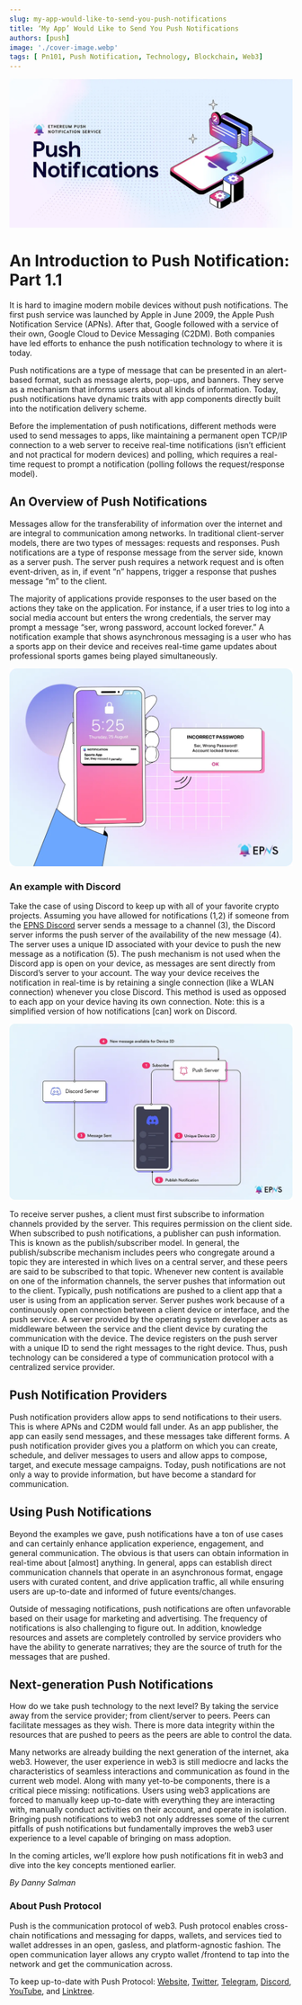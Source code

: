 ```yaml
---
slug: my-app-would-like-to-send-you-push-notifications
title: ‘My App’ Would Like to Send You Push Notifications
authors: [push]
image: './cover-image.webp'
tags: [ Pn101, Push Notification, Technology, Blockchain, Web3]
---
```


![Cover image of ‘My App’ Would Like to Send You Push Notifications](./cover-image.webp)

<!--customheaderpoint-->
# An Introduction to Push Notification: Part 1.1<br/>

It is hard to imagine modern mobile devices without push notifications. The first push service was launched by Apple in June 2009, the Apple Push Notification Service (APNs). After that, Google followed with a service of their own, Google Cloud to Device Messaging (C2DM). Both companies have led efforts to enhance the push notification technology to where it is today.

<!--truncate-->

Push notifications are a type of message that can be presented in an alert-based format, such as message alerts, pop-ups, and banners. They serve as a mechanism that informs users about all kinds of information. Today, push notifications have dynamic traits with app components directly built into the notification delivery scheme.

Before the implementation of push notifications, different methods were used to send messages to apps, like maintaining a permanent open TCP/IP connection to a web server to receive real-time notifications (isn’t efficient and not practical for modern devices) and polling, which requires a real-time request to prompt a notification (polling follows the request/response model).

## An Overview of Push Notifications
Messages allow for the transferability of information over the internet and are integral to communication among networks. In traditional client-server models, there are two types of messages: requests and responses. Push notifications are a type of response message from the server side, known as a server push. The server push requires a network request and is often event-driven, as in, if event “n” happens, trigger a response that pushes message “m” to the client.

The majority of applications provide responses to the user based on the actions they take on the application. For instance, if a user tries to log into a social media account but enters the wrong credentials, the server may prompt a message “ser, wrong password, account locked forever.” A notification example that shows asynchronous messaging is a user who has a sports app on their device and receives real-time game updates about professional sports games being played simultaneously.

![Notification](./image-1.webp)

### An example with Discord
Take the case of using Discord to keep up with all of your favorite crypto projects. Assuming you have allowed for notifications (1,2) if someone from the [EPNS Discord](https://discord.gg/YVPB99F9W5) server sends a message to a channel (3), the Discord server informs the push server of the availability of the new message (4). The server uses a unique ID associated with your device to push the new message as a notification (5). The push mechanism is not used when the Discord app is open on your device, as messages are sent directly from Discord’s server to your account. The way your device receives the notification in real-time is by retaining a single connection (like a WLAN connection) whenever you close Discord. This method is used as opposed to each app on your device having its own connection. Note: this is a simplified version of how notifications [can] work on Discord.

![Architecture](./image-2.webp)

To receive server pushes, a client must first subscribe to information channels provided by the server. This requires permission on the client side. When subscribed to push notifications, a publisher can push information. This is known as the publish/subscriber model. In general, the publish/subscribe mechanism includes peers who congregate around a topic they are interested in which lives on a central server, and these peers are said to be subscribed to that topic. Whenever new content is available on one of the information channels, the server pushes that information out to the client. Typically, push notifications are pushed to a client app that a user is using from an application server. Server pushes work because of a continuously open connection between a client device or interface, and the push service. A server provided by the operating system developer acts as middleware between the service and the client device by curating the communication with the device. The device registers on the push server with a unique ID to send the right messages to the right device. Thus, push technology can be considered a type of communication protocol with a centralized service provider.

## Push Notification Providers
Push notification providers allow apps to send notifications to their users. This is where APNs and C2DM would fall under. As an app publisher, the app can easily send messages, and these messages take different forms. A push notification provider gives you a platform on which you can create, schedule, and deliver messages to users and allow apps to compose, target, and execute message campaigns. Today, push notifications are not only a way to provide information, but have become a standard for communication.

## Using Push Notifications
Beyond the examples we gave, push notifications have a ton of use cases and can certainly enhance application experience, engagement, and general communication. The obvious is that users can obtain information in real-time about [almost] anything. In general, apps can establish direct communication channels that operate in an asynchronous format, engage users with curated content, and drive application traffic, all while ensuring users are up-to-date and informed of future events/changes.

Outside of messaging notifications, push notifications are often unfavorable based on their usage for marketing and advertising. The frequency of notifications is also challenging to figure out. In addition, knowledge resources and assets are completely controlled by service providers who have the ability to generate narratives; they are the source of truth for the messages that are pushed.

## Next-generation Push Notifications
How do we take push technology to the next level? By taking the service away from the service provider; from client/server to peers. Peers can facilitate messages as they wish. There is more data integrity within the resources that are pushed to peers as the peers are able to control the data.

Many networks are already building the next generation of the internet, aka web3. However, the user experience in web3 is still mediocre and lacks the characteristics of seamless interactions and communication as found in the current web model. Along with many yet-to-be components, there is a critical piece missing: notifications. Users using web3 applications are forced to manually keep up-to-date with everything they are interacting with, manually conduct activities on their account, and operate in isolation. Bringing push notifications to web3 not only addresses some of the current pitfalls of push notifications but fundamentally improves the web3 user experience to a level capable of bringing on mass adoption.

In the coming articles, we’ll explore how push notifications fit in web3 and dive into the key concepts mentioned earlier.

<i>By Danny Salman</i>

### About Push Protocol

Push is the communication protocol of web3. Push protocol enables cross-chain notifications and messaging for dapps, wallets, and services tied to wallet addresses in an open, gasless, and platform-agnostic fashion. The open communication layer allows any crypto wallet /frontend to tap into the network and get the communication across.

To keep up-to-date with Push Protocol: [Website](https://push.org/), [Twitter](https://twitter.com/pushprotocol), [Telegram](https://t.me/epnsproject), [Discord](https://discord.gg/pushprotocol), [YouTube](https://www.youtube.com/c/EthereumPushNotificationService), and [Linktree](https://linktr.ee/pushprotocol).
